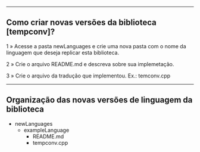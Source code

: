 ---------------------------------------------------
Como criar novas versões da biblioteca [tempconv]?
---------------------------------------------------

1 » Acesse a pasta newLanguages e crie uma nova pasta com o nome da linguagem que deseja replicar esta biblioteca.

2 » Crie o arquivo README.md e descreva sobre sua implemetação.

3 » Crie o arquivo da tradução que implementou. Ex.: temconv.cpp 

---------------------------------------------------------
Organização das novas versões de linguagem da biblioteca
---------------------------------------------------------

* newLanguages
    * exampleLanguage
        * README.md
        * tempconv.cpp